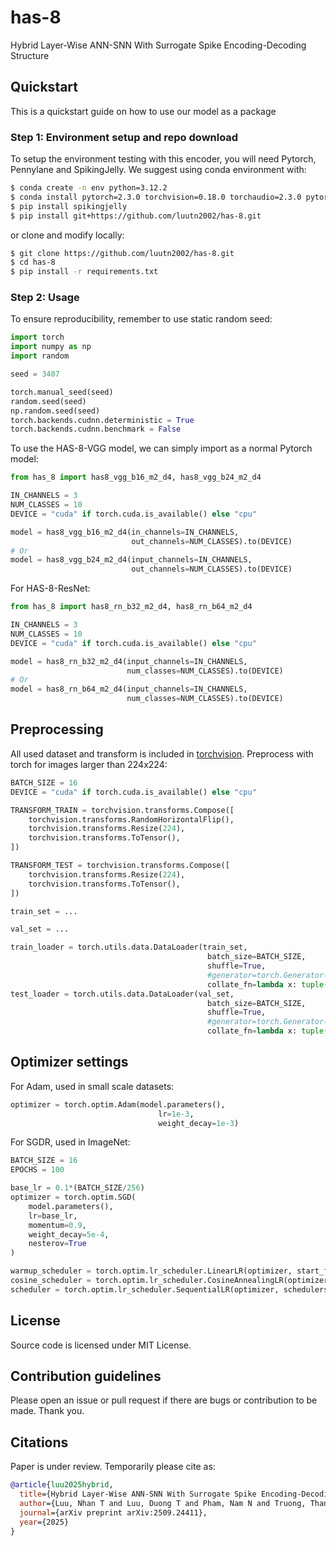 # has-8
Hybrid Layer-Wise ANN-SNN With Surrogate Spike Encoding-Decoding Structure

## Quickstart

This is a quickstart guide on how to use our model as a package 

### Step 1: Environment setup and repo download

To setup the environment testing with this encoder, you will need Pytorch, Pennylane and SpikingJelly. We suggest using conda environment with:

```bash
$ conda create -n env python=3.12.2
$ conda install pytorch=2.3.0 torchvision=0.18.0 torchaudio=2.3.0 pytorch-cuda=12.1 -c pytorch -c nvidia #As latest pytorch conda guide, change cuda version suitable to your case.
$ pip install spikingjelly
$ pip install git+https://github.com/luutn2002/has-8.git
```

or clone and modify locally:

```bash
$ git clone https://github.com/luutn2002/has-8.git
$ cd has-8
$ pip install -r requirements.txt
```

### Step 2: Usage

To ensure reproducibility, remember to use static random seed:
```python
import torch
import numpy as np
import random

seed = 3407

torch.manual_seed(seed)
random.seed(seed)
np.random.seed(seed)
torch.backends.cudnn.deterministic = True
torch.backends.cudnn.benchmark = False
```

To use the HAS-8-VGG model, we can simply import as a normal Pytorch model:
```python
from has_8 import has8_vgg_b16_m2_d4, has8_vgg_b24_m2_d4

IN_CHANNELS = 3
NUM_CLASSES = 10
DEVICE = "cuda" if torch.cuda.is_available() else "cpu"

model = has8_vgg_b16_m2_d4(in_channels=IN_CHANNELS, 
                           out_channels=NUM_CLASSES).to(DEVICE)
# Or
model = has8_vgg_b24_m2_d4(input_channels=IN_CHANNELS, 
                           out_channels=NUM_CLASSES).to(DEVICE)
```
For HAS-8-ResNet:
```python
from has_8 import has8_rn_b32_m2_d4, has8_rn_b64_m2_d4

IN_CHANNELS = 3
NUM_CLASSES = 10
DEVICE = "cuda" if torch.cuda.is_available() else "cpu"

model = has8_rn_b32_m2_d4(input_channels=IN_CHANNELS, 
                          num_classes=NUM_CLASSES).to(DEVICE)
# Or
model = has8_rn_b64_m2_d4(input_channels=IN_CHANNELS, 
                          num_classes=NUM_CLASSES).to(DEVICE)
```
## Preprocessing
All used dataset and transform is included in [torchvision](https://docs.pytorch.org/vision/main/datasets.html). Preprocess with torch for images larger than 224x224:
```python
BATCH_SIZE = 16
DEVICE = "cuda" if torch.cuda.is_available() else "cpu"

TRANSFORM_TRAIN = torchvision.transforms.Compose([
    torchvision.transforms.RandomHorizontalFlip(),
    torchvision.transforms.Resize(224),
    torchvision.transforms.ToTensor(),
])

TRANSFORM_TEST = torchvision.transforms.Compose([
    torchvision.transforms.Resize(224),
    torchvision.transforms.ToTensor(),
])

train_set = ...

val_set = ...

train_loader = torch.utils.data.DataLoader(train_set, 
                                            batch_size=BATCH_SIZE, 
                                            shuffle=True,
                                            #generator=torch.Generator(device=DEVICE),
                                            collate_fn=lambda x: tuple(x_.to(DEVICE) for x_ in torch.utils.data.dataloader.default_collate(x)))
test_loader = torch.utils.data.DataLoader(val_set, 
                                            batch_size=BATCH_SIZE,
                                            shuffle=True,
                                            #generator=torch.Generator(device=DEVICE),
                                            collate_fn=lambda x: tuple(x_.to(DEVICE) for x_ in torch.utils.data.dataloader.default_collate(x)))
```                                  
## Optimizer settings

For Adam, used in small scale datasets:
```python
optimizer = torch.optim.Adam(model.parameters(), 
                                 lr=1e-3, 
                                 weight_decay=1e-3)
```
For SGDR, used in ImageNet:
```python
BATCH_SIZE = 16
EPOCHS = 100

base_lr = 0.1*(BATCH_SIZE/256)
optimizer = torch.optim.SGD(
    model.parameters(),
    lr=base_lr,
    momentum=0.9,
    weight_decay=5e-4,
    nesterov=True
)

warmup_scheduler = torch.optim.lr_scheduler.LinearLR(optimizer, start_factor=base_lr/10, total_iters=5)
cosine_scheduler = torch.optim.lr_scheduler.CosineAnnealingLR(optimizer, T_max=EPOCHS - 5)
scheduler = torch.optim.lr_scheduler.SequentialLR(optimizer, schedulers=[warmup_scheduler, cosine_scheduler], milestones=[5])
```
## License

Source code is licensed under MIT License.

## Contribution guidelines

Please open an issue or pull request if there are bugs or contribution to be made. Thank you.

## Citations
Paper is under review. Temporarily please cite as:
```bibtex
@article{luu2025hybrid,
  title={Hybrid Layer-Wise ANN-SNN With Surrogate Spike Encoding-Decoding Structure},
  author={Luu, Nhan T and Luu, Duong T and Pham, Nam N and Truong, Thang C},
  journal={arXiv preprint arXiv:2509.24411},
  year={2025}
}
```
